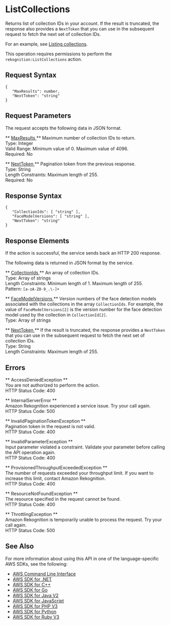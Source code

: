 # ListCollections<a name="API_ListCollections"></a>

Returns list of collection IDs in your account\. If the result is truncated, the response also provides a `NextToken` that you can use in the subsequent request to fetch the next set of collection IDs\.

For an example, see [Listing collections](list-collection-procedure.md)\.

This operation requires permissions to perform the `rekognition:ListCollections` action\.

## Request Syntax<a name="API_ListCollections_RequestSyntax"></a>

```
{
   "MaxResults": number,
   "NextToken": "string"
}
```

## Request Parameters<a name="API_ListCollections_RequestParameters"></a>

The request accepts the following data in JSON format\.

 ** [ MaxResults ](#API_ListCollections_RequestSyntax) **   <a name="rekognition-ListCollections-request-MaxResults"></a>
Maximum number of collection IDs to return\.   
Type: Integer  
Valid Range: Minimum value of 0\. Maximum value of 4096\.  
Required: No

 ** [ NextToken ](#API_ListCollections_RequestSyntax) **   <a name="rekognition-ListCollections-request-NextToken"></a>
Pagination token from the previous response\.  
Type: String  
Length Constraints: Maximum length of 255\.  
Required: No

## Response Syntax<a name="API_ListCollections_ResponseSyntax"></a>

```
{
   "CollectionIds": [ "string" ],
   "FaceModelVersions": [ "string" ],
   "NextToken": "string"
}
```

## Response Elements<a name="API_ListCollections_ResponseElements"></a>

If the action is successful, the service sends back an HTTP 200 response\.

The following data is returned in JSON format by the service\.

 ** [ CollectionIds ](#API_ListCollections_ResponseSyntax) **   <a name="rekognition-ListCollections-response-CollectionIds"></a>
An array of collection IDs\.  
Type: Array of strings  
Length Constraints: Minimum length of 1\. Maximum length of 255\.  
Pattern: `[a-zA-Z0-9_.\-]+` 

 ** [ FaceModelVersions ](#API_ListCollections_ResponseSyntax) **   <a name="rekognition-ListCollections-response-FaceModelVersions"></a>
Version numbers of the face detection models associated with the collections in the array `CollectionIds`\. For example, the value of `FaceModelVersions[2]` is the version number for the face detection model used by the collection in `CollectionId[2]`\.  
Type: Array of strings

 ** [ NextToken ](#API_ListCollections_ResponseSyntax) **   <a name="rekognition-ListCollections-response-NextToken"></a>
If the result is truncated, the response provides a `NextToken` that you can use in the subsequent request to fetch the next set of collection IDs\.  
Type: String  
Length Constraints: Maximum length of 255\.

## Errors<a name="API_ListCollections_Errors"></a>

 ** AccessDeniedException **   
You are not authorized to perform the action\.  
HTTP Status Code: 400

 ** InternalServerError **   
Amazon Rekognition experienced a service issue\. Try your call again\.  
HTTP Status Code: 500

 ** InvalidPaginationTokenException **   
Pagination token in the request is not valid\.  
HTTP Status Code: 400

 ** InvalidParameterException **   
Input parameter violated a constraint\. Validate your parameter before calling the API operation again\.  
HTTP Status Code: 400

 ** ProvisionedThroughputExceededException **   
The number of requests exceeded your throughput limit\. If you want to increase this limit, contact Amazon Rekognition\.  
HTTP Status Code: 400

 ** ResourceNotFoundException **   
The resource specified in the request cannot be found\.  
HTTP Status Code: 400

 ** ThrottlingException **   
Amazon Rekognition is temporarily unable to process the request\. Try your call again\.  
HTTP Status Code: 500

## See Also<a name="API_ListCollections_SeeAlso"></a>

For more information about using this API in one of the language\-specific AWS SDKs, see the following:
+  [ AWS Command Line Interface](https://docs.aws.amazon.com/goto/aws-cli/rekognition-2016-06-27/ListCollections) 
+  [ AWS SDK for \.NET](https://docs.aws.amazon.com/goto/DotNetSDKV3/rekognition-2016-06-27/ListCollections) 
+  [ AWS SDK for C\+\+](https://docs.aws.amazon.com/goto/SdkForCpp/rekognition-2016-06-27/ListCollections) 
+  [ AWS SDK for Go](https://docs.aws.amazon.com/goto/SdkForGoV1/rekognition-2016-06-27/ListCollections) 
+  [ AWS SDK for Java V2](https://docs.aws.amazon.com/goto/SdkForJavaV2/rekognition-2016-06-27/ListCollections) 
+  [ AWS SDK for JavaScript](https://docs.aws.amazon.com/goto/AWSJavaScriptSDK/rekognition-2016-06-27/ListCollections) 
+  [ AWS SDK for PHP V3](https://docs.aws.amazon.com/goto/SdkForPHPV3/rekognition-2016-06-27/ListCollections) 
+  [ AWS SDK for Python](https://docs.aws.amazon.com/goto/boto3/rekognition-2016-06-27/ListCollections) 
+  [ AWS SDK for Ruby V3](https://docs.aws.amazon.com/goto/SdkForRubyV3/rekognition-2016-06-27/ListCollections) 
